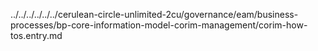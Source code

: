 ../../../../../../cerulean-circle-unlimited-2cu/governance/eam/business-processes/bp-core-information-model-corim-management/corim-how-tos.entry.md